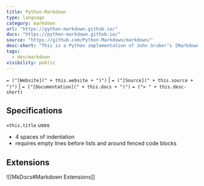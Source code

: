 ```yaml
---
title: Python-Markdown
type: language
category: markdown
url: "https://python-markdown.github.io/"
docs: "https://python-markdown.github.io/"
source: "https://github.com/Python-Markdown/markdown/"
desc-short: "This is a Python implementation of John Gruber’s [Markdown](https://daringfireball.net/projects/markdown/). It is almost completely compliant with the reference implementation, though there are a few very minor [differences](https://python-markdown.github.io/#differences). See John’s [Syntax Documentation](https://daringfireball.net/projects/markdown/syntax) for the syntax rules.\n"
tags:
  - dev/markdown
visibility: public
---
```

`= ("[Website](" + this.website + ")")` |  `= ("[Source](" + this.source + ")")` | `= ("[Documentation](" + this.docs + ")")`
`= ("> " + this.desc-short)`

## Specifications

`=this.title` uses

- 4 spaces of indentation
- requires empty lines before lists and around fenced code blocks

## Extensions

![[MkDocs#Markdown Extensions]]
